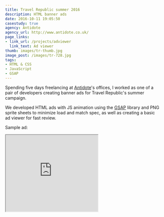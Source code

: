 ```yaml
---
title: Travel Republic summer 2016
description: HTML banner ads
date: 2016-10-11 19:05:50
casestudy: true
agency: Antidote
agency_url: http://www.antidote.co.uk/
page_links: 
- link_url: /projects/adviewer
  link_text: Ad viewer
thumb: images/tr-thumb.jpg
image_post: /images/tr-728.jpg
tags:
- HTML & CSS
- JavaScript
- GSAP
---
```


Spending five days freelancing at [Antidote](http://www.antidote.co.uk/)'s offices, I worked as one of a pair of developers creating banner ads for Travel Republic's summer campaign.

We developed HTML ads with JS animation using the [GSAP](https://greensock.com/gsap) library and PNG sprite sheets to minimize load and match spec, as well as creating a basic ad viewer for fast review.

Sample ad:
<iframe id="ad" src="http://www.thomjamesallen.com/projects/adviewer/ads/GB300x250" scrolling="no" width="300px" height="250px">
  &lt;h2&gt;iframes not supported - try a different browser&lt;/h2&gt;
</iframe>